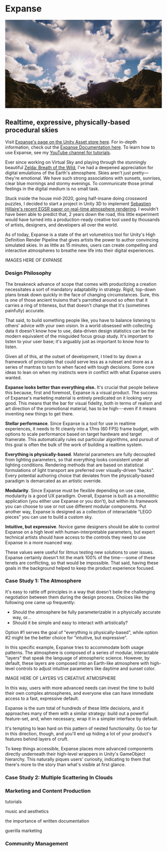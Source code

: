 # Expanse

![](/img/expanse/mallow.jpg)

<div id="modal-scroll-point"/>

<div id="modal-subtitle-container"><h2 id="modal-subtitle">Realtime, expressive, physically-based procedural skies</h2></div>

Visit [Expanse's page on the Unity Asset store here](https://assetstore.unity.com/packages/tools/particles-effects/expanse-volumetric-skies-clouds-and-atmospheres-in-hdrp-192456). For in-depth information, check out the [Expanse Documentation here](https://bguesman.github.io/docsify-test/#/). To learn how to use Expanse, see my [YouTube channel for tutorials](https://www.youtube.com/channel/UCHBzoaGEDkI2P2jsUljq24Q).

Ever since working on Virtual Sky and playing through the stunningly beautiful [Zelda: Breath of the Wild](https://www.youtube.com/watch?v=mzDJ6DI170g), I've had a deepened appreciation for digital emulations of the Earth's atmosphere. Skies aren't just pretty—they're emotional. We have such strong associations with sunsets, sunrises, clear blue mornings and stormy evenings. To communicate those primal feelings in the digital medium is no small task.

Stuck inside the house mid-2020, going half-insane doing crossword puzzles, I decided to start a project in Unity 3D to implement [Sebastien Hillaire's recent EGSR paper on real-time atmosphere rendering](https://sebh.github.io/publications/egsr2020.pdf). I wouldn't have been able to predict that, 2 years down the road, this little experiment would have turned into a production-ready creative tool used by thousands of artists, designers, and developers all over the world.

As of today, Expanse is a state of the art volumetrics tool for Unity's High Definition Render Pipeline that gives artists the power to author convincing simulated skies. In as little as 15 minutes, users can create compelling and interactive atmospheres to breathe new life into their digital experiences.

IMAGES HERE OF EXPANSE

### Design Philosophy

The breakneck advance of scope that comes with productizing a creation necessitates a sort of mandatory adaptability in strategy. Rigid, top-down plans break down quickly in the face of changing circumstances. Sure, this is one of those ancient truisms that's parrotted around so often that it carries a ring of triteness, but that doesn't change that it's (sometimes painfully) accurate.

That said, to build something people like, you have to balance listening to others' advice with your own vision. In a world obsessed with collecting data it doesn't know how to use, data-driven design statistics can be the modern equivalent of the misguided focus group study. It's important to listen to your user base; it's arguably just as important to know _how_ to listen.

Given all of this, at the outset of development, I tried to lay down a framework of principles that could serve less as a ruleset and more as a series of mantras to turn to when faced with tough decisions. Some core ideas to lean on when my instincts were in conflict with what Expanse users wanted.

**Expanse looks better than everything else.** It's crucial that people believe this because, first and foremost, Expanse is a visual product. The success of Expanse's marketing material is entirely predicated on it looking very good. This means that the bar for visual fidelity, both in terms of realism and art direction of the promotional material, has to be high---even if it means inventing new things to get there.

**Stellar performance**. Since Expanse is a tool for use in realtime experiences, it needs to fit cleanly into a 17ms (60 FPS) frame budget, with options to scale performance based on target hardware and target framerate. This automatically rules out particular algorithms, and pursuit of this goal is often the bulk of the work of building a realtime system.

**Everything is physically-based**. Material parameters are fully decoupled from lighting parameters, so that everything looks consistent under all lighting conditions. Rendering methods that are based on statistical formulations of light transport are preferred over visually-driven “hacks”. Every potential authoring choice that deviates from the physically-based paradigm is demarcated as an artistic override.

**Modularity**. Since Expanse must be flexible depending on use case, modularity is a good UX paradigm. Overall, Expanse is built as a monolithic application (you either use Expanse or you don’t), but within its framework you can choose to use or not use different modular components. Put another way, Expanse is designed as a collection of interactable “LEGO pieces” you can use to build a custom sky.

**Intuitive, but expressive**. Novice game designers should be able to control Expanse on a high level with human-interpretable parameters, but expert technical artists should have access to the controls they need to use Expanse in a more nuanced way.

These values were useful for litmus testing new solutions to user issues. Expanse certainly doesn't hit the mark 100% of the time---some of these tenets are conflicting, so that would be impossible. That said, having these goals in the background helped to keep the product experience focused.

### Case Study 1: The Atmosphere

It's easy to rattle off principles in a way that doesn't belie the challenging negotiation between them during the design process. Choices like the following one came up frequently:

- Should the atmosphere be fully parameterizable in a physically accurate way, or...
- Should it be simple and easy to interact with artistically?

Option #1 serves the goal of "everything is physically-based", while option #2 might be the better choice for "intuitive, but expressive".

In this specific example, Expanse tries to accommodate both usage patterns. The atmosphere is composed of a series of modular, interactable "layers" that speak the language of atmospheric science. However, by default, these layers are composed into an Earth-like atmosphere with high-level controls to adjust intuitive parameters like daytime and sunset color.

IMAGE HERE OF LAYERS VS CREATIVE ATMOSPHERE

In this way, users with more advanced needs can invest the time to build their own complex atmospheres, and everyone else can have immediate access to a fast, expressive default.

Expanse is the sum total of hundreds of these little decisions, and it approaches many of them with a similar strategy: build out a powerful feature-set, and, when necessary, wrap it in a simpler interface by default.

It's tempting to lean hard on this pattern of nested functionality. Go too far in this direction, though, and you'll end up hiding a lot of your product's features behind layers of cruft.

To keep things accessible, Expanse places more advanced components directly underneath their high-level wrappers in Unity's GameObject hierarchy. This naturally piques users' curiosity, indicating to them that there's more to the story than what's visible at first glance.

### Case Study 2: Multiple Scattering In Clouds

### Marketing and Content Production

tutorials

music and aesthetics

the importance of written documentation

guerilla marketing

### Community Management
